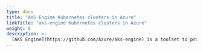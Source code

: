 ```yaml
---
type: docs
title: "AKS Engine Kubernetes clusters in Azure"
linkTitle: "aks-engine Kubernetes clusters in Azure"
weight: 6
description: >-
  [AKS Engine](https://github.com/Azure/aks-engine) is a toolset to provision self-managed Kubernetes clusters in Azure and Azure Stack. Customers that want more control over their Kubernetes clusters can opt to use AKS Engine instead of AKS, for example for functionality that requires modifications to the Kubernetes master nodes.
---
```

